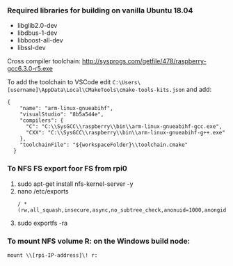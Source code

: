 ### Required libraries for building on vanilla Ubuntu 18.04
* libglib2.0-dev
* libdbus-1-dev
* libboost-all-dev
* libssl-dev

Cross compiler toolchain: http://sysprogs.com/getfile/478/raspberry-gcc6.3.0-r5.exe 

To add the toolchain to VSCode edit ```C:\Users\[username]\AppData\Local\CMakeTools\cmake-tools-kits.json``` and add:
```
{
    "name": "arm-linux-gnueabihf",
    "visualStudio": "8b5a544e",
    "compilers": {
      "C": "C:\\SysGCC\\raspberry\\bin\\arm-linux-gnueabihf-gcc.exe",
      "CXX": "C:\\SysGCC\\raspberry\\bin\\arm-linux-gnueabihf-g++.exe"
    },
    "toolchainFile": "${workspaceFolder}\\toolchain.cmake"
  }
```

### To NFS FS export foor FS from rpi0
1. sudo apt-get install nfs-kernel-server -y
2. nano /etc/exports
    ```
    / *(rw,all_squash,insecure,async,no_subtree_check,anonuid=1000,anongid=1000)
    ```
3.  sudo exportfs -ra

### To mount NFS volume R: on the Windows build node:
```mount \\[rpi-IP-address]\! r:```

